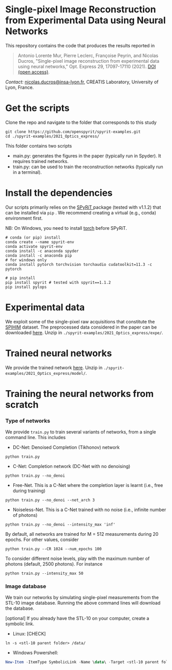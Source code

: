 # Single-pixel Image Reconstruction from Experimental Data using Neural Networks 

This repository contains the code that produces the results reported in

> Antonio Lorente Mur, Pierre Leclerc, Françoise Peyrin, and Nicolas Ducros, "Single-pixel image reconstruction from experimental data using neural networks," Opt. Express 29, 17097-17110 (2021). [DOI (open access)](https://doi.org/10.1364/OE.424228).

*Contact:* [nicolas.ducros@insa-lyon.fr](mailto:nicolas.ducros@insa-lyon.fr), CREATIS Laboratory, University of Lyon, France.

# Get the scripts

Clone the repo and navigate to the folder that corresponds to this study

```shell
git clone https://github.com/openspyrit/spyrit-examples.git
cd ./spyrit-examples/2021_Optics_express/
```

This folder contains two scripts

* main.py:  generates the figures in the paper  (typically run in Spyder). It requires trained networks.
* train.py: can be used to train the reconstruction networks (typically run in a terminal).

# Install the dependencies

Our scripts primarily relies on the [SPyRiT ](https://github.com/openspyrit/spyrit) package (tested with v1.1.2) that can be installed via `pip` . We recommend creating a virtual (e.g., conda) environment first.

NB: On Windows, you need to install [torch](https://pytorch.org/get-started/locally/) before SPyRiT.

```shell
# conda (or pip) install
conda create --name spyrit-env
conda activate spyrit-env
conda install -c anaconda spyder 
conda install -c anaconda pip
# for windows only
conda install pytorch torchvision torchaudio cudatoolkit=11.3 -c pytorch

# pip install
pip install spyrit # tested with spyrit==1.1.2
pip install pylops
```

# Experimental data

We exploit some of the single-pixel raw acquisitions that constitute the [SPIHIM](https://github.com/openspyrit/spihim) dataset. The preprocessed data considered in the paper can be downloaded [here](https://www.creatis.insa-lyon.fr/~ducros/spyritexamples/2021_OpticsExpress/expe.zip). Unzip in `./spyrit-examples/2021_Optics_express/expe/`. 

# Trained neural networks

We provide the trained network [here](https://www.creatis.insa-lyon.fr/~ducros/spyritexamples/2021_OpticsExpress/model.zip). Unzip in `./spyrit-examples/2021_Optics_express/model/`. 

# Training the neural networks from scratch

### Type of networks

We provide `train.py` to train several variants of networks, from a single command line. This includes

* DC-Net: Denoised Completion (Tikhonov) network

```shell
python train.py
```

* C-Net: Completion network (DC-Net with no denoising)

```shell
python train.py --no_denoi
```

* Free-Net. This is a C-Net where the completion layer is learnt (i.e., free during training)

```shell
python train.py --no_denoi --net_arch 3
```

* Noiseless-Net. This is a C-Net trained with no noise (i.e., infinite number of photons)

```shell
python train.py --no_denoi --intensity_max 'inf'
```

By default, all networks are trained for M = 512 measurements during 20 epochs. For other values, consider

```shell
python train.py --CR 1024 --num_epochs 100
```

To consider different noise levels, play with the maximum number of photons (default, 2500 photons). For instance

```shell
python train.py --intensity_max 50
```

### Image database

We train our networks by simulating single-pixel measurements from the STL-10 image database. Running the above command lines will download the database. 

[optional] If you already have the STL-10 on your computer, create a symbolic link.

* Linux: [CHECK]

```shell
ln -s <stl-10 parent folder> /data/ 
```

* Windows Powershell:

``` powershell
New-Item -ItemType SymbolicLink -Name \data\ -Target <stl-10 parent folder>
```

